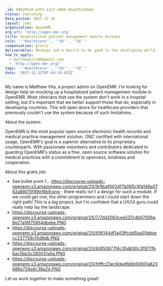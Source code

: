 ```yaml
---
_id: 686205a0-edfe-11e7-a6b5-bba135a28abe
status: searching
date_posted: 2017-12-30
layout: jobs
organization: OpenEMR
org_url: 'http://open-emr.org'
title: Hospitalized patient management module mockups
role: '''Healthcare'', ''UX'', ''UI'''
compensation: gratis
deliverables: Mockups and a desire to do good in the developing world.
how_to_apply:
  - matthewvita48@gmail.com
  - 'http://open-emr.org/'
tags: '''Healthcare'', ''UX'', ''UI'''
date: '2017-12-31T07:44:19.432Z'
---
```

My name is Matthew Vita, a project admin on OpenEMR. I'm looking for design help on mocking up a hospitalized patient management module in OpenEMR. Most clinicians that use the system don't work in a hospital setting, but it's important that we better support those that do, especially in developing countries. This will open doors for healthcare providers that previously couldn't use the system because of such limitations.

About the system:

OpenEMR is the most popular open source electronic health records and medical practice management solution. ONC certified with international usage, OpenEMR's goal is a superior alternative to its proprietary counterparts. With passionate volunteers and contributors dedicated to guarding OpenEMR's status as a free, open source software solution for medical practices with a commitment to openness, kindness and cooperation.

About this gratis job:

- See bullet point 1... https://discourse-uploads-openemr.s3.amazonaws.com/original/2X/9/9baf0034f7b085c9fa146e0782a88015f89e16b9.png - there really isn't a design for such a module. If we could get one, the other programmers and I could start down the right path! This is a big project, but I'm confident that a UX/UI guru could really help lay the landscape.
- https://discourse-uploads-openemr.s3.amazonaws.com/original/2X/7/7dd2063cee537c4b07006a8e27a16f75954dbebe.PNG
- https://discourse-uploads-openemr.s3.amazonaws.com/original/2X/f/f6144df1a43ffcdd5ba01bbbecc237759c15d8db.PNG
- https://discourse-uploads-openemr.s3.amazonaws.com/original/2X/8/850877f4c35d630c3f977fb6ac5bb3c280031a0a.PNG
- https://discourse-uploads-openemr.s3.amazonaws.com/original/2X/f/fffc23ec6dedfb6b50661a823889a726a6c38a24.PNG

Let us work together to make something great!
